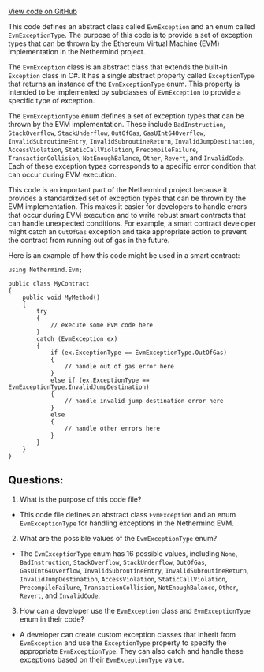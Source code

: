 [View code on GitHub](https://github.com/NethermindEth/nethermind/src/Nethermind/Nethermind.Evm/EvmException.cs)

This code defines an abstract class called `EvmException` and an enum called `EvmExceptionType`. The purpose of this code is to provide a set of exception types that can be thrown by the Ethereum Virtual Machine (EVM) implementation in the Nethermind project.

The `EvmException` class is an abstract class that extends the built-in `Exception` class in C#. It has a single abstract property called `ExceptionType` that returns an instance of the `EvmExceptionType` enum. This property is intended to be implemented by subclasses of `EvmException` to provide a specific type of exception.

The `EvmExceptionType` enum defines a set of exception types that can be thrown by the EVM implementation. These include `BadInstruction`, `StackOverflow`, `StackUnderflow`, `OutOfGas`, `GasUInt64Overflow`, `InvalidSubroutineEntry`, `InvalidSubroutineReturn`, `InvalidJumpDestination`, `AccessViolation`, `StaticCallViolation`, `PrecompileFailure`, `TransactionCollision`, `NotEnoughBalance`, `Other`, `Revert`, and `InvalidCode`. Each of these exception types corresponds to a specific error condition that can occur during EVM execution.

This code is an important part of the Nethermind project because it provides a standardized set of exception types that can be thrown by the EVM implementation. This makes it easier for developers to handle errors that occur during EVM execution and to write robust smart contracts that can handle unexpected conditions. For example, a smart contract developer might catch an `OutOfGas` exception and take appropriate action to prevent the contract from running out of gas in the future.

Here is an example of how this code might be used in a smart contract:

```
using Nethermind.Evm;

public class MyContract
{
    public void MyMethod()
    {
        try
        {
            // execute some EVM code here
        }
        catch (EvmException ex)
        {
            if (ex.ExceptionType == EvmExceptionType.OutOfGas)
            {
                // handle out of gas error here
            }
            else if (ex.ExceptionType == EvmExceptionType.InvalidJumpDestination)
            {
                // handle invalid jump destination error here
            }
            else
            {
                // handle other errors here
            }
        }
    }
}
```
## Questions: 
 1. What is the purpose of this code file?
- This code file defines an abstract class `EvmException` and an enum `EvmExceptionType` for handling exceptions in the Nethermind EVM.

2. What are the possible values of the `EvmExceptionType` enum?
- The `EvmExceptionType` enum has 16 possible values, including `None`, `BadInstruction`, `StackOverflow`, `StackUnderflow`, `OutOfGas`, `GasUInt64Overflow`, `InvalidSubroutineEntry`, `InvalidSubroutineReturn`, `InvalidJumpDestination`, `AccessViolation`, `StaticCallViolation`, `PrecompileFailure`, `TransactionCollision`, `NotEnoughBalance`, `Other`, `Revert`, and `InvalidCode`.

3. How can a developer use the `EvmException` class and `EvmExceptionType` enum in their code?
- A developer can create custom exception classes that inherit from `EvmException` and use the `ExceptionType` property to specify the appropriate `EvmExceptionType`. They can also catch and handle these exceptions based on their `EvmExceptionType` value.